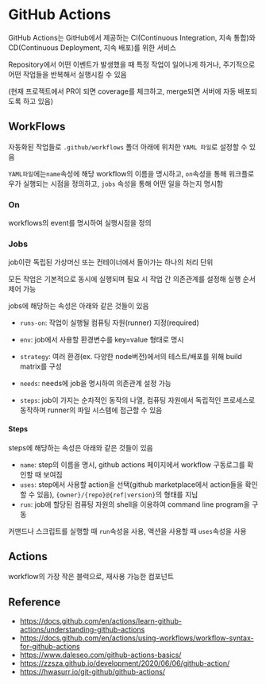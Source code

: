 # GitHub Actions

GitHub Actions는 GitHub에서 제공하는 CI(Continuous Integration, 지속 통합)와 CD(Continuous Deployment, 지속 배포)를 위한 서비스  

Repository에서 어떤 이벤트가 발생했을 때 특정 작업이 일어나게 하거나, 주기적으로 어떤 작업들을 반복해서 실행시킬 수 있음  

(현재 프로젝트에서 PR이 되면 coverage를 체크하고, merge되면 서버에 자동 배포되도록 하고 있음)  



## WorkFlows

자동화된 작업들로 `.github/workflows` 폴더 아래에 위치한 `YAML 파일`로 설정할 수 있음  

`YAML파일`에는`name`속성에 해당 workflow의 이름을 명시하고,  `on`속성을 통해 워크플로우가 실행되는 시점을 정의하고, `jobs` 속성을 통해 어떤 일을 하는지 명시함   

### On

workflows의 event를 명시하여 실행시점을 정의  

### Jobs

job이란 독립된 가상머신 또는 컨테이너에서 돌아가는 하나의 처리 단위  

모든 작업은 기본적으로 동시에 실행되며 필요 시 작업 간 의존관계를 설정해 실행 순서 제어 가능  

jobs에 해당하는 속성은 아래와 같은 것들이 있음  

- `runs-on`: 작업이 실행될 컴퓨팅 자원(runner) 지정(required)

- `env`: job에서 사용할 환경변수를 key=value 형태로 명시

- `strategy`: 여러 환경(ex. 다양한 node버전)에서의 테스트/배포를 위해 build matrix를 구성

- `needs`: needs에 job을 명시하여 의존관계 설정 가능

- `steps`: job이 가지는 순차적인 동작의 나열, 컴퓨팅 자원에서 독립적인 프로세스로 동작하며 runner의 파일 시스템에 접근할 수 있음

#### Steps

steps에 해당하는 속성은 아래와 같은 것들이 있음

- `name`: step의 이름을 명시, github actions 페이지에서 workflow 구동로그를 확인할 때 보여짐
- `uses`: step에서 사용할 action을 선택(github marketplace에서 action들을 확인할 수 있음), `{owner}/{repo}@{ref|version}`의 형태를 지님
- `run`: job에 할당된 컴퓨팅 자원의 shell을 이용하여 command line program을 구동

커맨드나 스크립트를 실행할 때 `run`속성을 사용, 액션을 사용할 때 `uses`속성을 사용  



## Actions

workflow의 가장 작은 블럭으로, 재사용 가능한 컴포넌트



## Reference

- https://docs.github.com/en/actions/learn-github-actions/understanding-github-actions
- https://docs.github.com/en/actions/using-workflows/workflow-syntax-for-github-actions
- https://www.daleseo.com/github-actions-basics/
- https://zzsza.github.io/development/2020/06/06/github-action/
- https://hwasurr.io/git-github/github-actions/
